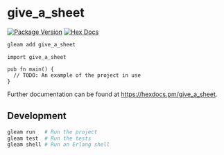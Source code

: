 # give_a_sheet

[![Package Version](https://img.shields.io/hexpm/v/give_a_sheet)](https://hex.pm/packages/give_a_sheet)
[![Hex Docs](https://img.shields.io/badge/hex-docs-ffaff3)](https://hexdocs.pm/give_a_sheet/)

```sh
gleam add give_a_sheet
```
```gleam
import give_a_sheet

pub fn main() {
  // TODO: An example of the project in use
}
```

Further documentation can be found at <https://hexdocs.pm/give_a_sheet>.

## Development

```sh
gleam run   # Run the project
gleam test  # Run the tests
gleam shell # Run an Erlang shell
```
